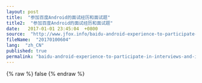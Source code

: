 ```yaml
---
layout: post
title:  "参加百度Android的面试经历和面试题"
title2:  "参加百度Android的面试经历和面试题"
date:   2017-01-01 23:45:04  +0800
source:  "http://www.jfox.info/baidu-android-experience-to-participate-in-interviews-and-interview-questions.html"
fileName:  "20170100604"
lang:  "zh_CN"
published: true
permalink: "baidu-android-experience-to-participate-in-interviews-and-interview-questions.html"
---
```

{% raw %}
false
{% endraw %}